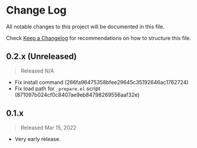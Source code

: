 # Change Log

All notable changes to this project will be documented in this file.

Check [Keep a Changelog](http://keepachangelog.com/) for recommendations on how to structure this file.


## 0.2.x (Unreleased)
> Released N/A

* Fix install command (286fa96475358bfee29645c35192646ac1762724)
* Fix load path for `_prepare.el` script (871097b024cf0c8407ae9eb84798269556aaf32e)

## 0.1.x
> Released Mar 15, 2022

* Very early release.
